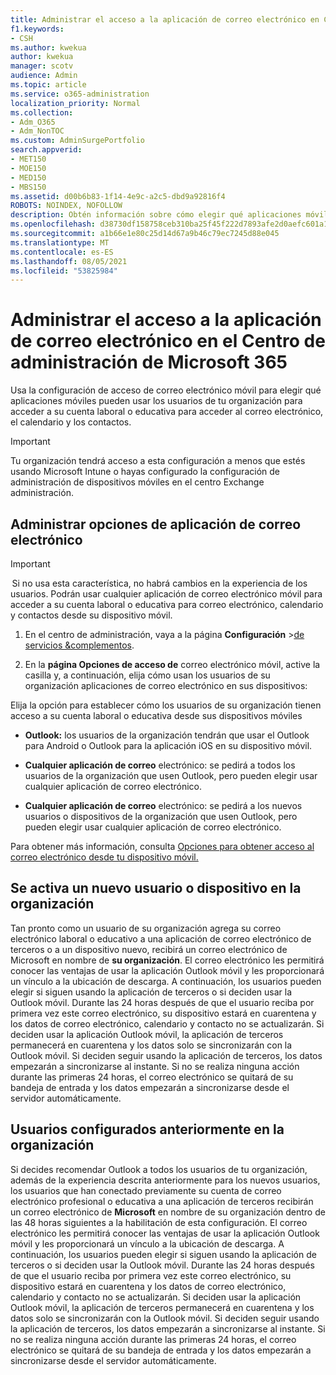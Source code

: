 ```yaml
---
title: Administrar el acceso a la aplicación de correo electrónico en Centro de administración de Microsoft 365
f1.keywords:
- CSH
ms.author: kwekua
author: kwekua
manager: scotv
audience: Admin
ms.topic: article
ms.service: o365-administration
localization_priority: Normal
ms.collection:
- Adm_O365
- Adm_NonTOC
ms.custom: AdminSurgePortfolio
search.appverid:
- MET150
- MOE150
- MED150
- MBS150
ms.assetid: d00b6b83-1f14-4e9c-a2c5-dbd9a92816f4
ROBOTS: NOINDEX, NOFOLLOW
description: Obtén información sobre cómo elegir qué aplicaciones móviles pueden usar los usuarios para acceder al correo electrónico, el calendario y los contactos.
ms.openlocfilehash: d38730df158758ceb310ba25f45f222d7893afe2d0aefc601a17663e85787552
ms.sourcegitcommit: a1b66e1e80c25d14d67a9b46c79ec7245d88e045
ms.translationtype: MT
ms.contentlocale: es-ES
ms.lasthandoff: 08/05/2021
ms.locfileid: "53825984"
---
```

# <a name="manage-email-app-access-in-the-microsoft-365-admin-center"></a>Administrar el acceso a la aplicación de correo electrónico en el Centro de administración de Microsoft 365

Usa la configuración de acceso de correo electrónico móvil para elegir qué aplicaciones móviles pueden usar los usuarios de tu organización para acceder a su cuenta laboral o educativa para acceder al correo electrónico, el calendario y los contactos.
  
> [!IMPORTANT]
> Tu organización tendrá acceso a esta configuración a menos que estés usando Microsoft Intune o hayas configurado la configuración de administración de dispositivos móviles en el centro Exchange administración. 
  
## <a name="manage-email-app-options"></a>Administrar opciones de aplicación de correo electrónico

> [!IMPORTANT]
>  Si no usa esta característica, no habrá cambios en la experiencia de los usuarios. Podrán usar cualquier aplicación de correo electrónico móvil para acceder a su cuenta laboral o educativa para correo electrónico, calendario y contactos desde su dispositivo móvil. 
    
1. En el centro de administración, vaya a la página **Configuración** \><a href="https://go.microsoft.com/fwlink/p/?linkid=2053743" target="_blank">de servicios &amp;complementos</a>. 

2. En la **página Opciones de acceso de** correo electrónico móvil, active la casilla y, a continuación, elija cómo usan los usuarios de su organización aplicaciones de correo electrónico en sus dispositivos:
  
Elija la opción para establecer cómo los usuarios de su organización tienen acceso a su cuenta laboral o educativa desde sus dispositivos móviles
  
- **Outlook:** los usuarios de la organización tendrán que usar el Outlook para Android o Outlook para la aplicación iOS en su dispositivo móvil. 
    
- **Cualquier aplicación de correo** electrónico: se pedirá a todos los usuarios de la organización que usen Outlook, pero pueden elegir usar cualquier aplicación de correo electrónico. 
    
- **Cualquier aplicación de correo** electrónico: se pedirá a los nuevos usuarios o dispositivos de la organización que usen Outlook, pero pueden elegir usar cualquier aplicación de correo electrónico. 
    
Para obtener más información, consulta [Opciones para obtener acceso al correo electrónico desde tu dispositivo móvil.](access-email-from-a-mobile-device.md)
  
## <a name="new-user-or-device-is-activated-in-your-organization"></a>Se activa un nuevo usuario o dispositivo en la organización

Tan pronto como un usuario de su organización agrega su correo electrónico laboral o educativo a una aplicación de correo electrónico de terceros o a un dispositivo nuevo, recibirá un correo electrónico de Microsoft en nombre de **su organización**. El correo electrónico les permitirá conocer las ventajas de usar la aplicación Outlook móvil y les proporcionará un vínculo a la ubicación de descarga. A continuación, los usuarios pueden elegir si siguen usando la aplicación de terceros o si deciden usar la Outlook móvil. Durante las 24 horas después de que el usuario reciba por primera vez este correo electrónico, su dispositivo estará en cuarentena y los datos de correo electrónico, calendario y contacto no se actualizarán. Si deciden usar la aplicación Outlook móvil, la aplicación de terceros permanecerá en cuarentena y los datos solo se sincronizarán con la Outlook móvil. Si deciden seguir usando la aplicación de terceros, los datos empezarán a sincronizarse al instante. Si no se realiza ninguna acción durante las primeras 24 horas, el correo electrónico se quitará de su bandeja de entrada y los datos empezarán a sincronizarse desde el servidor automáticamente.
  
## <a name="previously-configured-users-in-your-organization"></a>Usuarios configurados anteriormente en la organización

Si decides recomendar Outlook a todos los usuarios de tu organización, además de la experiencia descrita anteriormente para los nuevos usuarios, los usuarios que han conectado previamente su cuenta de correo electrónico profesional o educativa a una aplicación de terceros recibirán un correo electrónico de **Microsoft** en nombre de su organización dentro de las 48 horas siguientes a la habilitación de esta configuración. El correo electrónico les permitirá conocer las ventajas de usar la aplicación Outlook móvil y les proporcionará un vínculo a la ubicación de descarga. A continuación, los usuarios pueden elegir si siguen usando la aplicación de terceros o si deciden usar la Outlook móvil. Durante las 24 horas después de que el usuario reciba por primera vez este correo electrónico, su dispositivo estará en cuarentena y los datos de correo electrónico, calendario y contacto no se actualizarán. Si deciden usar la aplicación Outlook móvil, la aplicación de terceros permanecerá en cuarentena y los datos solo se sincronizarán con la Outlook móvil. Si deciden seguir usando la aplicación de terceros, los datos empezarán a sincronizarse al instante. Si no se realiza ninguna acción durante las primeras 24 horas, el correo electrónico se quitará de su bandeja de entrada y los datos empezarán a sincronizarse desde el servidor automáticamente. 
  

